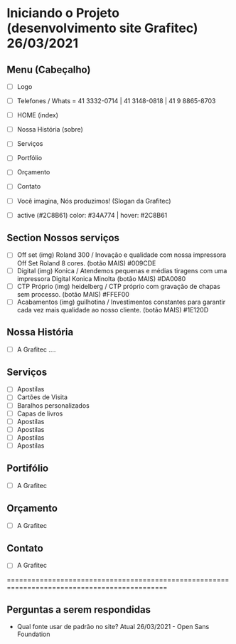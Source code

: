 # Iniciando o Projeto (desenvolvimento site Grafitec) 26/03/2021

## Menu (Cabeçalho)

* [ ] Logo
* [ ] Telefones / Whats = 41 3332-0714 | 41 3148-0818 | 41 9 8865-8703
* [ ] HOME (index)
* [ ] Nossa História (sobre)
* [ ] Serviços
* [ ] Portfólio
* [ ] Orçamento
* [ ] Contato
* [ ] Você imagina, Nós produzimos! (Slogan da Grafitec)

* [ ] active (#2C8B61) color: #34A774 | hover: #2C8B61

## Section Nossos serviços

* [ ] Off set (img) Roland 300 / Inovação e qualidade com nossa impressora Off Set Roland 8 cores. (botão MAIS) #009CDE
* [ ] Digital (img) Konica / Atendemos pequenas e médias tiragens com uma impressora Digital Konica Minolta (botão MAIS) #DA0080
* [ ] CTP Próprio (img) heidelberg / CTP próprio com gravação de chapas sem processo. (botão MAIS) #FFEF00
* [ ] Acabamentos (img) guilhotina / Investimentos constantes para garantir cada vez mais qualidade ao nosso cliente. (botão MAIS) #1E120D

## Nossa História

* [ ] A Grafitec ....

## Serviços

* [ ] Apostilas
* [ ] Cartões de Visita
* [ ] Baralhos personalizados
* [ ] Capas de livros
* [ ] Apostilas
* [ ] Apostilas
* [ ] Apostilas
* [ ] Apostilas

## Portifólio

* [ ] A Grafitec

## Orçamento

* [ ] A Grafitec

## Contato

* [ ] A Grafitec

=============================================================================================

## Perguntas a serem respondidas

* Qual fonte usar de padrão no site? Atual 26/03/2021 - Open Sans Foundation
